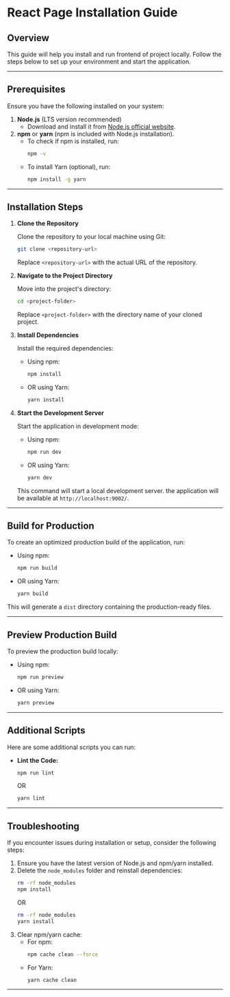 # React Page Installation Guide

## Overview

This guide will help you install and run frontend of project locally. Follow the steps below to set up your environment and start the application.

---

## Prerequisites

Ensure you have the following installed on your system:

1. **Node.js** (LTS version recommended)
   - Download and install it from [Node.js official website](https://nodejs.org/).
2. **npm** or **yarn** (npm is included with Node.js installation).
   - To check if npm is installed, run:
     ```bash
     npm -v
     ```
   - To install Yarn (optional), run:
     ```bash
     npm install -g yarn
     ```

---

## Installation Steps

1. **Clone the Repository**

   Clone the repository to your local machine using Git:

   ```bash
   git clone <repository-url>
   ```

   Replace `<repository-url>` with the actual URL of the repository.

2. **Navigate to the Project Directory**

   Move into the project's directory:

   ```bash
   cd <project-folder>
   ```

   Replace `<project-folder>` with the directory name of your cloned project.

3. **Install Dependencies**

   Install the required dependencies:

   - Using npm:
     ```bash
     npm install
     ```
   - OR using Yarn:
     ```bash
     yarn install
     ```

4. **Start the Development Server**

   Start the application in development mode:

   - Using npm:
     ```bash
     npm run dev
     ```
   - OR using Yarn:
     ```bash
     yarn dev
     ```

   This command will start a local development server. the application will be available at `http://localhost:9002/`.

---

## Build for Production

To create an optimized production build of the application, run:

- Using npm:
  ```bash
  npm run build
  ```
- OR using Yarn:
  ```bash
  yarn build
  ```

This will generate a `dist` directory containing the production-ready files.

---

## Preview Production Build

To preview the production build locally:

- Using npm:
  ```bash
  npm run preview
  ```
- OR using Yarn:
  ```bash
  yarn preview
  ```

---

## Additional Scripts

Here are some additional scripts you can run:

- **Lint the Code:**
  ```bash
  npm run lint
  ```
  OR
  ```bash
  yarn lint
  ```

---

## Troubleshooting

If you encounter issues during installation or setup, consider the following steps:

1. Ensure you have the latest version of Node.js and npm/yarn installed.
2. Delete the `node_modules` folder and reinstall dependencies:
   ```bash
   rm -rf node_modules
   npm install
   ```
   OR
   ```bash
   rm -rf node_modules
   yarn install
   ```
3. Clear npm/yarn cache:
   - For npm:
     ```bash
     npm cache clean --force
     ```
   - For Yarn:
     ```bash
     yarn cache clean
     ```

---
